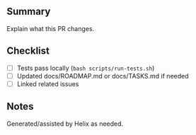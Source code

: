 ## Summary
Explain what this PR changes.

## Checklist
- [ ] Tests pass locally (`bash scripts/run-tests.sh`)
- [ ] Updated docs/ROADMAP.md or docs/TASKS.md if needed
- [ ] Linked related issues

## Notes
Generated/assisted by Helix as needed.
